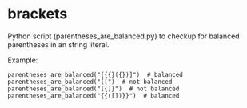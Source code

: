 # brackets

Python script (parentheses_are_balanced.py) to checkup for balanced parentheses in an string literal.

Example:

```
parentheses_are_balanced("[{{}({})]")  # balanced
parentheses_are_balanced("[[")  # not balanced
parentheses_are_balanced("[{]}")  # not balanced
parentheses_are_balanced("{{([])}}")  # balanced
```
